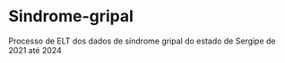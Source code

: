 # Sindrome-gripal
Processo de ELT dos dados de síndrome gripal do estado de Sergipe de 2021 até 2024
